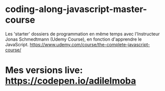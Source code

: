 # coding-along-javascript-master-course
Les 'starter' dossiers de programmation en même temps avec l'Instructeur Jonas Schmedtmann (Udemy Course), en fonction d'apprendre le JavaScript. 
https://www.udemy.com/course/the-complete-javascript-course/

# Mes versions live: https://codepen.io/adilelmoba
